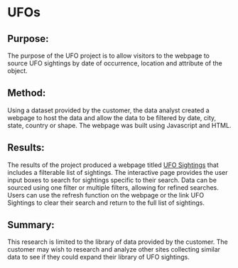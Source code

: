 # UFOs

## Purpose: 
The purpose of the UFO project is to allow visitors to the webpage to source UFO sightings by date of occurrence, location and attribute of the object. 

## Method: 
Using a dataset provided by the customer, the data analyst created a webpage to host the data and allow the data to be filtered by date, city, state, country or shape. The webpage was built using Javascript and HTML. 

## Results: 
The results of the project produced a webpage titled [UFO Sightings](http://localhost:8000/index.html) that includes a filterable list of sightings. The interactive page provides the user input boxes to search for sightings specific to their search. Data can be sourced using one filter or multiple filters, allowing for refined searches. Users can use the refresh function on the webpage or the link UFO Sightings to clear their search and return to the full list of sightings. 

## Summary: 
This research is limited to the library of data provided by the customer. The customer may wish to research and analyze other sites collecting similar data to see if they could expand their library of UFO sightings.   
